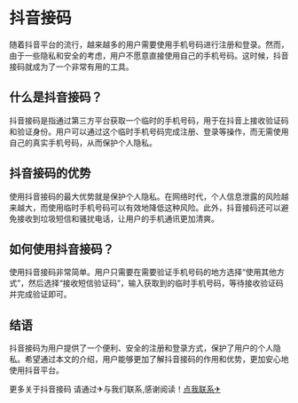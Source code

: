 # 抖音接码

随着抖音平台的流行，越来越多的用户需要使用手机号码进行注册和登录。然而，由于一些隐私和安全的考虑，用户不愿意直接使用自己的手机号码。这时候，抖音接码就成为了一个非常有用的工具。

## 什么是抖音接码？

抖音接码是指通过第三方平台获取一个临时的手机号码，用于在抖音上接收验证码和验证身份。用户可以通过这个临时手机号码完成注册、登录等操作，而无需使用自己的真实手机号码，从而保护个人隐私。

## 抖音接码的优势

使用抖音接码的最大优势就是保护个人隐私。在网络时代，个人信息泄露的风险越来越大，而使用临时手机号码可以有效地降低这种风险。此外，抖音接码还可以避免接收到垃圾短信和骚扰电话，让用户的手机通讯更加清爽。

## 如何使用抖音接码？

使用抖音接码非常简单。用户只需要在需要验证手机号码的地方选择“使用其他方式”，然后选择“接收短信验证码”，输入获取到的临时手机号码，等待接收验证码并完成验证即可。

## 结语

抖音接码为用户提供了一个便利、安全的注册和登录方式，保护了用户的个人隐私。希望通过本文的介绍，用户能够更加了解抖音接码的作用和优势，更加安心地使用抖音平台。

更多关于抖音接码 请通过✈与我们联系,感谢阅读！[点我联系✈](https://news.k02.cc)